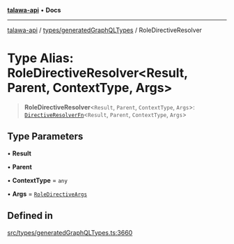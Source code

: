 [**talawa-api**](../../../README.md) • **Docs**

***

[talawa-api](../../../modules.md) / [types/generatedGraphQLTypes](../README.md) / RoleDirectiveResolver

# Type Alias: RoleDirectiveResolver\<Result, Parent, ContextType, Args\>

> **RoleDirectiveResolver**\<`Result`, `Parent`, `ContextType`, `Args`\>: [`DirectiveResolverFn`](DirectiveResolverFn.md)\<`Result`, `Parent`, `ContextType`, `Args`\>

## Type Parameters

• **Result**

• **Parent**

• **ContextType** = `any`

• **Args** = [`RoleDirectiveArgs`](RoleDirectiveArgs.md)

## Defined in

[src/types/generatedGraphQLTypes.ts:3660](https://github.com/PalisadoesFoundation/talawa-api/blob/6712e9940a5702665afc506fa9f6e9d7e1dc7991/src/types/generatedGraphQLTypes.ts#L3660)
